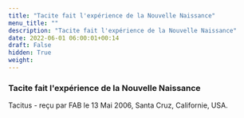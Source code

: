 ```yaml
---
title: "Tacite fait l'expérience de la Nouvelle Naissance"
menu_title: ""
description: "Tacite fait l'expérience de la Nouvelle Naissance"
date: 2022-06-01 06:00:01+00:14
draft: False
hidden: True
weight:
---
```

### Tacite fait l'expérience de la Nouvelle Naissance

Tacitus - reçu par FAB le 13 Mai 2006, Santa Cruz, Californie, USA.




